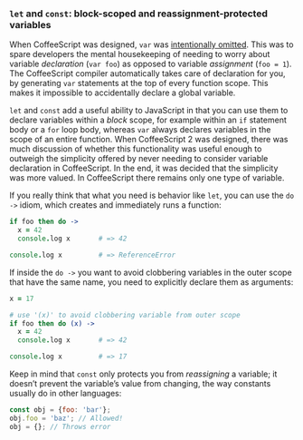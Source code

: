 ### `let` and `const`: block-scoped and reassignment-protected variables

When CoffeeScript was designed, `var` was [intentionally omitted](https://github.com/jashkenas/coffeescript/issues/238#issuecomment-153502). This was to spare developers the mental housekeeping of needing to worry about variable _declaration_ (`var foo`) as opposed to variable _assignment_ (`foo = 1`). The CoffeeScript compiler automatically takes care of declaration for you, by generating `var` statements at the top of every function scope. This makes it impossible to accidentally declare a global variable.

`let` and `const` add a useful ability to JavaScript in that you can use them to declare variables within a _block_ scope, for example within an `if` statement body or a `for` loop body, whereas `var` always declares variables in the scope of an entire function. When CoffeeScript 2 was designed, there was much discussion of whether this functionality was useful enough to outweigh the simplicity offered by never needing to consider variable declaration in CoffeeScript. In the end, it was decided that the simplicity was more valued. In CoffeeScript there remains only one type of variable.

If you really think that what you need is behavior like `let`, you can use the `do ->` idiom, which creates and immediately runs a function:

```coffee
if foo then do ->
  x = 42
  console.log x       # => 42

console.log x         # => ReferenceError
```

If inside the `do ->` you want to avoid clobbering variables in the outer scope that have the same name, you need to explicitly declare them as arguments:

```coffee
x = 17

# use '(x)' to avoid clobbering variable from outer scope
if foo then do (x) ->
  x = 42
  console.log x       # => 42

console.log x         # => 17

```

Keep in mind that `const` only protects you from _reassigning_ a variable; it doesn’t prevent the variable’s value from changing, the way constants usually do in other languages:

```js
const obj = {foo: 'bar'};
obj.foo = 'baz'; // Allowed!
obj = {}; // Throws error
```
